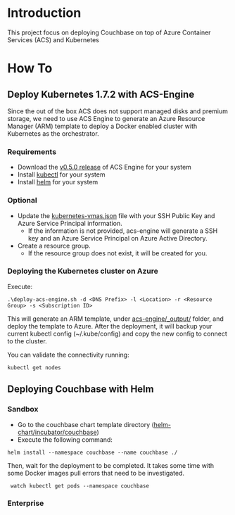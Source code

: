 # Introduction 
This project focus on deploying Couchbase on top of Azure Container Services (ACS) and Kubernetes

# How To
## Deploy Kubernetes 1.7.2 with ACS-Engine

Since the out of the box ACS does not support managed disks and premium storage, we need to use ACS Engine to generate an Azure Resource Manager (ARM) template to deploy a Docker enabled cluster with Kubernetes as the orchestrator.

### Requirements
- Download the [v0.5.0 release](https://github.com/Azure/acs-engine/releases/tag/v0.5.0) of ACS Engine for your system
- Install [kubectl](https://kubernetes.io/docs/tasks/tools/install-kubectl/) for your system
- Install [helm](https://github.com/kubernetes/helm/blob/master/docs/install.md) for your system

### Optional
- Update the [kubernetes-vmas.json](acs-engine/kubernetes-vmas.json) file with your SSH Public Key and Azure Service Principal information.
    - If the information is not provided, acs-engine will generate a SSH key and an Azure Service Principal on Azure Active Directory.
- Create a resource group.
    - If the resource group does not exist, it will be created for you.

### Deploying the Kubernetes cluster on Azure

Execute:
```
.\deploy-acs-engine.sh -d <DNS Prefix> -l <Location> -r <Resource Group> -s <Subscription ID>
```

This will generate an ARM template, under [acs-engine/_output/](acs-engine/_output/) folder, and deploy the template to Azure.
After the deployment, it will backup your current kubectl config (~/.kube/config) and copy the new config to connect to the cluster.

You can validate the connectivity running:

```
kubectl get nodes
```

## Deploying Couchbase with Helm

### Sandbox

- Go to the couchbase chart template directory ([helm-chart/incubator/couchbase](helm-chart/incubator/couchbase))
- Execute the following command:

```
helm install --namespace couchbase --name couchbase ./
```

Then, wait for the deployment to be completed. It takes some time with some Docker images pull errors that need to be investigated.

 ```
  watch kubectl get pods --namespace couchbase
 ```

 ### Enterprise